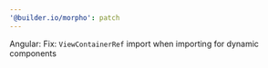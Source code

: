 ```yaml
---
'@builder.io/morpho': patch
---
```


Angular: Fix: `ViewContainerRef` import when importing for dynamic components
